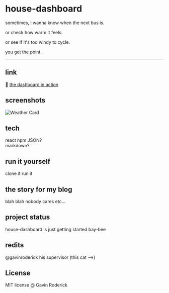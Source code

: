 # house-dashboard

sometimes, i wanna know when the next bus is.

or check how warm it feels.

or see if it's too windy to cycle.

you get the point.

---

## link

🔗 [the dashboard in action](https://house-dashboard.thingsgavdoes.com)

## screenshots

![Weather Card](![image](https://user-images.githubusercontent.com/19315682/177154471-20ee57d3-74d7-4446-91a8-e6e5c871f3eb.png))

## tech

react
npm
JSON?  
markdown?

## run it yourself

clone it
run it

## the story for my blog

blah blah nobody cares etc...

## project status

house-dashboard is just getting started bay-bee

## redits

@gavinroderick
his supervisor (this cat -->)

## License

MIT license @ Gavin Roderick
